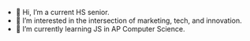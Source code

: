 - 👋 Hi, I’m a current HS senior.
- 👀 I’m interested in the intersection of marketing, tech, and innovation.
- 🌱 I’m currently learning JS in AP Computer Science.

<!---
MandyyChen/MandyyChen is a ✨ special ✨ repository because its `README.md` (this file) appears on your GitHub profile.
You can click the Preview link to take a look at your changes.
--->
